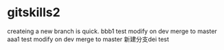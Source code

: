 # gitskills2
createing a new branch is quick.
bbb1 test modify on dev merge to master
aaa1 test modify on dev merge to master
新建分支dei 
test


